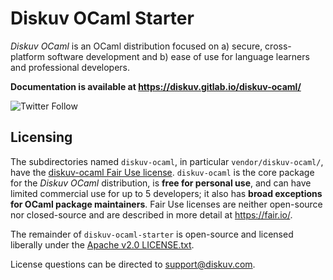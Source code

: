 # Diskuv OCaml Starter

*Diskuv OCaml* is an OCaml distribution focused on a) secure, cross-platform software development and b) ease of use for language learners and professional developers.

**Documentation is available at https://diskuv.gitlab.io/diskuv-ocaml/**

![Twitter Follow](https://img.shields.io/twitter/follow/diskuv?style=social)

## Licensing

The subdirectories named `diskuv-ocaml`, in particular `vendor/diskuv-ocaml/`, have the
[diskuv-ocaml Fair Use license](https://gitlab.com/diskuv/diskuv-ocaml/-/raw/main/LICENSE.txt).
`diskuv-ocaml` is the core package for the *Diskuv OCaml* distribution, is **free for personal use**,
and can have limited commercial use for up to 5 developers; it also has **broad exceptions for OCaml package maintainers**.
Fair Use licenses are neither open-source nor closed-source and are described in more detail at https://fair.io/.

The remainder of `diskuv-ocaml-starter` is open-source and licensed liberally under the [Apache v2.0 LICENSE.txt](LICENSE.txt).

License questions can be directed to support@diskuv.com.
